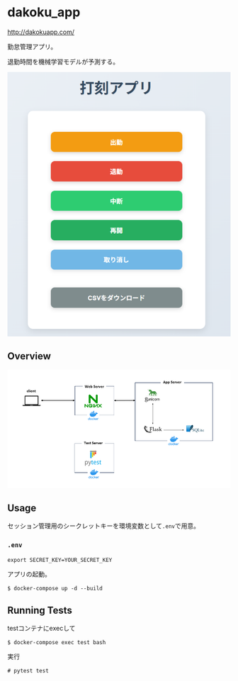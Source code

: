# dakoku_app

http://dakokuapp.com/

勤怠管理アプリ。

退勤時間を機械学習モデルが予測する。

![dakoku_app_screen_shot.png](img/dakoku_app_screen_shot.png)

## Overview

![overview.png](img/overview.png)

## Usage

セッション管理用のシークレットキーを環境変数として`.env`で用意。

### `.env` 

```
export SECRET_KEY=YOUR_SECRET_KEY
```

アプリの起動。

```
$ docker-compose up -d --build
```

## Running Tests

testコンテナにexecして

```
$ docker-compose exec test bash
```
実行
```
# pytest test
```